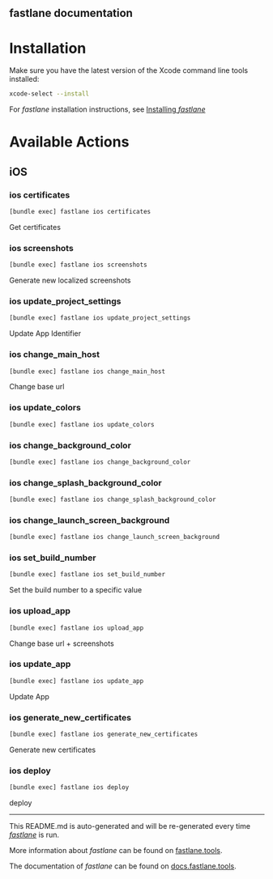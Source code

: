 fastlane documentation
----

# Installation

Make sure you have the latest version of the Xcode command line tools installed:

```sh
xcode-select --install
```

For _fastlane_ installation instructions, see [Installing _fastlane_](https://docs.fastlane.tools/#installing-fastlane)

# Available Actions

## iOS

### ios certificates

```sh
[bundle exec] fastlane ios certificates
```

Get certificates

### ios screenshots

```sh
[bundle exec] fastlane ios screenshots
```

Generate new localized screenshots

### ios update_project_settings

```sh
[bundle exec] fastlane ios update_project_settings
```

Update App Identifier

### ios change_main_host

```sh
[bundle exec] fastlane ios change_main_host
```

Change base url

### ios update_colors

```sh
[bundle exec] fastlane ios update_colors
```



### ios change_background_color

```sh
[bundle exec] fastlane ios change_background_color
```



### ios change_splash_background_color

```sh
[bundle exec] fastlane ios change_splash_background_color
```



### ios change_launch_screen_background

```sh
[bundle exec] fastlane ios change_launch_screen_background
```



### ios set_build_number

```sh
[bundle exec] fastlane ios set_build_number
```

Set the build number to a specific value

### ios upload_app

```sh
[bundle exec] fastlane ios upload_app
```

Change base url + screenshots

### ios update_app

```sh
[bundle exec] fastlane ios update_app
```

Update App

### ios generate_new_certificates

```sh
[bundle exec] fastlane ios generate_new_certificates
```

Generate new certificates

### ios deploy

```sh
[bundle exec] fastlane ios deploy
```

deploy

----

This README.md is auto-generated and will be re-generated every time [_fastlane_](https://fastlane.tools) is run.

More information about _fastlane_ can be found on [fastlane.tools](https://fastlane.tools).

The documentation of _fastlane_ can be found on [docs.fastlane.tools](https://docs.fastlane.tools).
